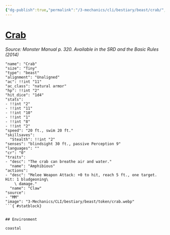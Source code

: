 ```yaml
---
{"dg-publish":true,"permalink":"/3-mechanics/cli/bestiary/beast/crab/","tags":["ttrpg-cli/compendium/src/5e/mm","ttrpg-cli/monster/cr/0","ttrpg-cli/monster/environment/coastal","ttrpg-cli/monster/size/tiny","ttrpg-cli/monster/type/beast"]}
---
```


# [Crab](3-Mechanics\CLI\bestiary\beast/crab.md)
*Source: Monster Manual p. 320. Available in the <span title='Systems Reference Document (5.1)'>SRD</span> and the Basic Rules (2014)*  

```statblock
"name": "Crab"
"size": "Tiny"
"type": "beast"
"alignment": "Unaligned"
"ac": !!int "11"
"ac_class": "natural armor"
"hp": !!int "2"
"hit_dice": "1d4"
"stats":
- !!int "2"
- !!int "11"
- !!int "10"
- !!int "1"
- !!int "8"
- !!int "2"
"speed": "20 ft., swim 20 ft."
"skillsaves":
  "Stealth": !!int "2"
"senses": "blindsight 30 ft., passive Perception 9"
"languages": ""
"cr": "0"
"traits":
- "desc": "The crab can breathe air and water."
  "name": "Amphibious"
"actions":
- "desc": "Melee Weapon Attack: +0 to hit, reach 5 ft., one target. Hit: 1 bludgeoning\
    \ damage."
  "name": "Claw"
"source":
- "MM"
"image": "3-Mechanics/CLI/bestiary/beast/token/crab.webp"
```{ #statblock}


## Environment

coastal